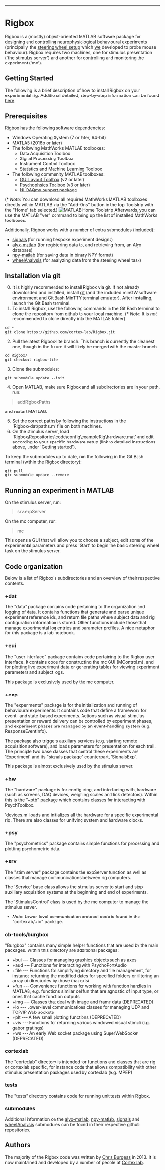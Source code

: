 ----------
# Rigbox

Rigbox is a (mostly) object-oriented MATLAB software package for designing and controlling neurophysiological behavioural experiments (principally, the [steering wheel setup](https://www.ucl.ac.uk/cortexlab/tools/wheel) which [we](https://www.ucl.ac.uk/cortexlab) developed to probe mouse behaviour). Rigbox requires two machines, one for stimulus presentation ('the stimulus server') and another for controlling and monitoring the experiment ('mc').

## Getting Started

The following is a brief description of how to install Rigbox on your experimental rig. Additional detailed, step-by-step information can be found [here](https://www.ucl.ac.uk/cortexlab/tools/wheel).

## Prerequisites

Rigbox has the following software dependencies:
* Windows Operating System (7 or later, 64-bit)
* MATLAB (2016b or later) 
* The following MathWorks MATLAB toolboxes:
    * Data Acquisition Toolbox
    * Signal Processing Toolbox
    * Instrument Control Toolbox
    * Statistics and Machine Learning Toolbox
* The following community MATLAB toolboxes:
    * [GUI Layout Toolbox](https://uk.mathworks.com/matlabcentral/fileexchange/47982-gui-layout-toolbox) (v2 or later)
    * [Psychophsics Toolbox](http://psychtoolbox.org/download.html) (v3 or later)
    * [NI-DAQmx support package](https://uk.mathworks.com/hardware-support/nidaqmx.html)        

(* *Note*: You can download all required MathWorks MATLAB toolboxes directly within MATLAB via the "Add-Ons" button in the top Toolstrip with the "Home" tab selected.)
![MATLAB Home Toolstrip](http://i67.tinypic.com/k0zue.png)
​
Afterwards, you can use the MATLAB "ver" command to bring up the list of installed MathWorks toolboxes.

Additionally, Rigbox works with a number of extra submodules (included):
* [signals](https://github.com/cortex-lab/signals) (for running bespoke experiment designs)
* [alyx-matlab](https://github.com/cortex-lab/alyx-matlab) (for registering data to, and retrieving from, an Alyx database)
* [npy-matlab](https://github.com/kwikteam/npy-matlab) (for saving data in binary NPY format)
* [wheelAnalysis](https://github.com/cortex-lab/wheelAnalysis) (for analyzing data from the steering wheel task) 

## Installation via git

0. It is highly recommended to install Rigbox via git. If not already downloaded and installed, install [git](https://git-scm.com/download/win) (and the included minGW software environment and Git Bash MinTTY terminal emulator). After installing, launch the Git Bash terminal. 
1. To install Rigbox, use the following commands in the Git Bash terminal to clone the repository from github to your local machine.  (* *Note*: It is *not* recommended to clone directly into the MATLAB folder)
```
cd ~
git clone https://github.com/cortex-lab/Rigbox.git
```
2. Pull the latest Rigbox-lite branch. This branch is currently the cleanest one, though in the future it will likely be merged with the master branch.  
```
cd Rigbox/
git checkout rigbox-lite
```
3. Clone the submodules:
```
git submodule update --init
```
4. Open MATLAB, make sure Rigbox and all subdirectories are in your path, run: 
> addRigboxPaths 

and restart MATLAB.

5. Set the correct paths by following the instructions in the 'Rigbox\+dat\paths.m' file on both machines.
6. On the stimulus server, load 'Rigbox\Repositories\code\config\exampleRig\hardware.mat' and edit according to your specific hardware setup (link to detailed instructions above, under 'Getting started').

To keep the submodules up to date, run the following in the Git Bash terminal (within the Rigbox directory):
```
git pull
git submodule update --remote
```
## Running an experiment in MATLAB

On the stimulus server, run:
> srv.expServer

On the mc computer, run:
> mc

This opens a GUI that will allow you to choose a subject, edit some of the experimental parameters and press 'Start' to begin the basic steering wheel task on the stimulus server.

## Code organization

Below is a list of Rigbox's subdirectories and an overview of their respective contents.

### +dat

The "data" package contains code pertaining to the organization and logging of data. It contains functions that generate and parse unique experiment reference ids, and return file paths where subject data and rig configuration information is stored. Other functions include those that manage experimental log entries and parameter profiles. A nice metaphor for this package is a lab notebook.

### +eui

The "user interface" package contains code pertaining to the Rigbox user interface. It contains code for constructing the mc GUI (MControl.m), and for plotting live experiment data or generating tables for viewing experiment parameters and subject logs. 

This package is exclusively used by the mc computer.

### +exp

The "experiments" package is for the initialization and running of behavioural experiments. It contains code that define a framework for event- and state-based experiments. Actions such as visual stimulus presentation or reward delivery can be controlled by experiment phases, and experiment phases are managed by an event-handling system (e.g. ResponseEventInfo).  

The package also triggers auxiliary services (e.g. starting remote acquisition software), and loads parameters for presentation for each trail. The principle two base classes that control these experiments are 'Experiment' and its "signals package" counterpart, 'SignalsExp'.

This package is almost exclusively used by the stimulus server.

### +hw

The "hardware" package is for configuring, and interfacing with, hardware (such as screens, DAQ devices, weighing scales and lick detectors). Within this is the "+ptb" package which contains classes for interacting with PsychToolbox.

'devices.m' loads and initializes all the hardware for a specific experimental rig. There are also classes for unifying system and hardware clocks.

### +psy

The "psychometrics" package contains simple functions for processing and plotting psychometric data.

### +srv

The "stim server" package contains the expServer function as well as classes that manage communications between rig computers.  

The 'Service' base class allows the stimulus server to start and stop auxiliary acquisition systems at the beginning and end of experiments.

The 'StimulusControl' class is used by the mc computer to manage the stimulus server.

* *Note*: Lower-level communication protocol code is found in the "cortexlab/+io" package.

### cb-tools/burgbox

"Burgbox" contains many simple helper functions that are used by the main packages. Within this directory are additional packages:

* +bui --- Classes for managing graphics objects such as axes
* +aud --- Functions for interacting with PsychoPortAudio
* +file --- Functions for simplifying directory and file management, for instance returning the modified dates for specified folders or filtering an array of directories by those that exist
* +fun --- Convenience functions for working with function handles in MATLAB, e.g. functions similar cellfun that are agnostic of input type, or ones that cache function outputs
* +img --- Classes that deal with image and frame data (DEPRECATED)
* +io --- Lower-level communications classes for managing UDP and TCP/IP Web sockets
* +plt --- A few small plotting functions (DEPRECATED)
* +vis --- Functions for returning various windowed visual stimuli (i.g. gabor gratings)
* +ws --- An early Web socket package using SuperWebSocket (DEPRECATED)

### cortexlab

The "cortexlab" directory is intended for functions and classes that are rig or cortexlab specific, for instance code that allows compatibility with other stimulus presentation packages used by cortexlab (e.g. MPEP)

### tests

The "tests" directory contains code for running unit tests within Rigbox.

### submodules

Additional information on the [alyx-matlab](https://github.com/cortex-lab/alyx-matlab), [npy-matlab](https://github.com/kwikteam/npy-matlab), [signals](https://github.com/cortex-lab/signals) and [wheelAnalysis](https://github.com/cortex-lab/wheelAnalysis) submodules can be found in their respective github repositories.

## Authors

The majority of the Rigbox code was written by [Chris Burgess](https://github.com/dendritic/) in 2013. It is now maintained and developed by a number of people at [CortexLab](https://www.ucl.ac.uk/cortexlab).
